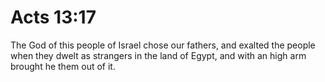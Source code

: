 # Acts 13:17

The God of this people of Israel chose our fathers, and exalted the people when they dwelt as strangers in the land of Egypt, and with an high arm brought he them out of it.